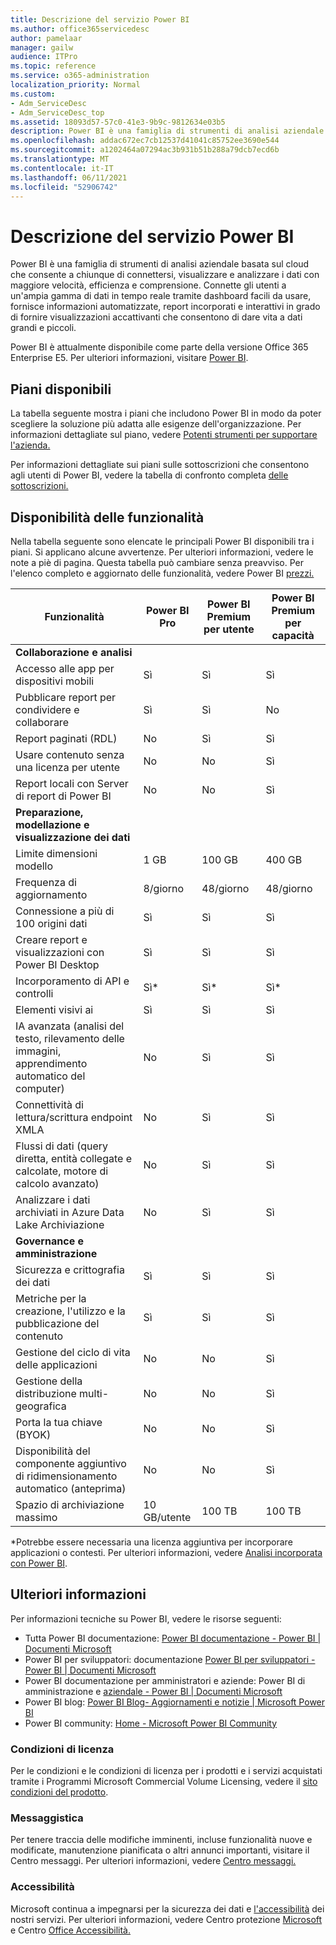 ```yaml
---
title: Descrizione del servizio Power BI
ms.author: office365servicedesc
author: pamelaar
manager: gailw
audience: ITPro
ms.topic: reference
ms.service: o365-administration
localization_priority: Normal
ms.custom:
- Adm_ServiceDesc
- Adm_ServiceDesc_top
ms.assetid: 18093d57-57c0-41e3-9b9c-9812634e03b5
description: Power BI è una famiglia di strumenti di analisi aziendale basata sul cloud che consente a chiunque di connettersi, visualizzare e analizzare i dati con maggiore velocità, efficienza e comprensione. Permette agli utenti di connettersi a una vasta gamma di dati dinamici attraverso dashboard intuitive, fornisce report interattivi e offre visualizzazioni molto efficaci.
ms.openlocfilehash: addac672ec7cb12537d41041c85752ee3690e544
ms.sourcegitcommit: a1202464a07294ac3b931b51b288a79dcb7ecd6b
ms.translationtype: MT
ms.contentlocale: it-IT
ms.lasthandoff: 06/11/2021
ms.locfileid: "52906742"
---
```

# <a name="power-bi-service-description"></a>Descrizione del servizio Power BI

Power BI è una famiglia di strumenti di analisi aziendale basata sul cloud che consente a chiunque di connettersi, visualizzare e analizzare i dati con maggiore velocità, efficienza e comprensione. Connette gli utenti a un'ampia gamma di dati in tempo reale tramite dashboard facili da usare, fornisce informazioni automatizzate, report incorporati e interattivi in grado di fornire visualizzazioni accattivanti che consentono di dare vita a dati grandi e piccoli.

Power BI è attualmente disponibile come parte della versione Office 365 Enterprise E5. Per ulteriori informazioni, visitare [Power BI](https://powerbi.microsoft.com).

## <a name="available-plans"></a>Piani disponibili

La tabella seguente mostra i piani che includono Power BI in modo da poter scegliere la soluzione più adatta alle esigenze dell'organizzazione. Per informazioni dettagliate sul piano, vedere [Potenti strumenti per supportare l'azienda.](https://www.microsoft.com/microsoft-365/enterprise/compare-office-365-plans)

Per informazioni dettagliate sui piani sulle sottoscrizioni che consentono agli utenti di Power BI, vedere la tabella di confronto completa [delle sottoscrizioni.](https://www.microsoft.com/microsoft-365/compare-microsoft-365-enterprise-plans)

## <a name="feature-availability"></a>Disponibilità delle funzionalità

Nella tabella seguente sono elencate le principali Power BI disponibili tra i piani. Si applicano alcune avvertenze. Per ulteriori informazioni, vedere le note a piè di pagina. Questa tabella può cambiare senza preavviso. Per l'elenco completo e aggiornato delle funzionalità, vedere Power BI [prezzi.](https://powerbi.microsoft.com/pricing/)

| Funzionalità | Power BI Pro | Power BI Premium per utente | Power BI Premium per capacità |
|---------|--------------|---------------------------|-------------------------------|
| **Collaborazione e analisi** | | | |
| Accesso alle app per dispositivi mobili | Sì | Sì | Sì |
| Pubblicare report per condividere e collaborare | Sì | Sì | No |
| Report paginati (RDL) | No | Sì | Sì |
| Usare contenuto senza una licenza per utente | No | No | Sì |
| Report locali con Server di report di Power BI | No | No | Sì |
| **Preparazione, modellazione e visualizzazione dei dati** | | | |
| Limite dimensioni modello | 1 GB | 100 GB | 400 GB |
| Frequenza di aggiornamento | 8/giorno | 48/giorno | 48/giorno |
| Connessione a più di 100 origini dati | Sì | Sì | Sì |
| Creare report e visualizzazioni con Power BI Desktop | Sì | Sì | Sì |
| Incorporamento di API e controlli | Sì* | Sì* | Sì* |
| Elementi visivi ai | Sì | Sì | Sì |
| IA avanzata (analisi del testo, rilevamento delle immagini, apprendimento automatico del computer) | No | Sì | Sì |
| Connettività di lettura/scrittura endpoint XMLA | No | Sì | Sì |
| Flussi di dati (query diretta, entità collegate e calcolate, motore di calcolo avanzato) | No | Sì | Sì |
| Analizzare i dati archiviati in Azure Data Lake Archiviazione | No | Sì | Sì |
| **Governance e amministrazione** | | | |
| Sicurezza e crittografia dei dati | Sì | Sì | Sì |
| Metriche per la creazione, l'utilizzo e la pubblicazione del contenuto | Sì | Sì | Sì |
| Gestione del ciclo di vita delle applicazioni | No | No | Sì |
| Gestione della distribuzione multi-geografica | No | No | Sì |
| Porta la tua chiave (BYOK) | No | No | Sì |
| Disponibilità del componente aggiuntivo di ridimensionamento automatico (anteprima) | No | No | Sì |
| Spazio di archiviazione massimo | 10 GB/utente | 100 TB | 100 TB |

*Potrebbe essere necessaria una licenza aggiuntiva per incorporare applicazioni o contesti. Per ulteriori informazioni, vedere [Analisi incorporata con Power BI](/power-bi/developer/embedded/embedding).

## <a name="learn-more"></a>Ulteriori informazioni

Per informazioni tecniche su Power BI, vedere le risorse seguenti:

- Tutta Power BI documentazione: [Power BI documentazione - Power BI | Documenti Microsoft](/power-bi/)
- Power BI per sviluppatori: documentazione [Power BI per sviluppatori - Power BI | Documenti Microsoft](/power-bi/developer/)
- Power BI documentazione per amministratori e aziende: Power BI di amministrazione e [aziendale - Power BI | Documenti Microsoft](/power-bi/admin/)
- Power BI blog: [Power BI Blog- Aggiornamenti e notizie | Microsoft Power BI](https://powerbi.microsoft.com/blog/)
- Power BI community: [Home - Microsoft Power BI Community](https://community.powerbi.com/)

### <a name="licensing-terms"></a>Condizioni di licenza

Per le condizioni e le condizioni di licenza per i prodotti e i servizi acquistati tramite i Programmi Microsoft Commercial Volume Licensing, vedere il [sito condizioni del prodotto](https://www.microsoft.com/licensing/terms/). 

### <a name="messaging"></a>Messaggistica

Per tenere traccia delle modifiche imminenti, incluse funzionalità nuove e modificate, manutenzione pianificata o altri annunci importanti, visitare il Centro messaggi. Per ulteriori informazioni, vedere [Centro messaggi.](/microsoft-365/admin/manage/message-center)

### <a name="accessibility"></a>Accessibilità

Microsoft continua a impegnarsi per la sicurezza dei dati e [l'accessibilità](https://www.microsoft.com/trust-center/compliance/accessibility) dei nostri servizi. Per ulteriori informazioni, vedere Centro protezione [Microsoft](https://www.microsoft.com/trust-center) e Centro [Office Accessibilità.](https://support.microsoft.com/office/office-accessibility-center-resources-for-people-with-disabilities-ecab0fcf-d143-4fe8-a2ff-6cd596bddc6d)
